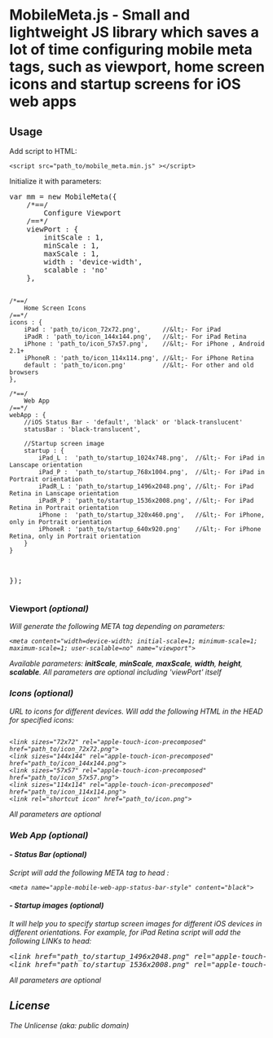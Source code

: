 <h1>MobileMeta.js - Small and lightweight JS library which saves a lot of time configuring mobile meta tags, such as viewport, home screen icons and startup screens for iOS web apps</h1>

<h2>Usage</h2>
<p>Add script to HTML:</p>
<code>&lt;script src="path_to/mobile_meta.min.js" &gt;&lt;/script&gt;</code>
<p>Initialize it with parameters:</p>
<pre>
var mm = new MobileMeta({
	/*==/ 
		Configure Viewport
	/==*/
	viewPort : {
		initScale : 1,
		minScale : 1,
		maxScale : 1,
		width : 'device-width',
		scalable : 'no'
	},
	
	/*==/ 
		Home Screen Icons
	/==*/
	icons : {
		iPad : 'path_to/icon_72x72.png',      //&lt;- For iPad
		iPadR : 'path_to/icon_144x144.png',   //&lt;- For iPad Retina
		iPhone : 'path_to/icon_57x57.png',    //&lt;- For iPhone , Android 2.1+
		iPhoneR : 'path_to/icon_114x114.png', //&lt;- For iPhone Retina
		default : 'path_to/icon.png'          //&lt;- For other and old browsers
	},
	
	/*==/ 
		Web App
	/==*/
	webApp : {
		//iOS Status Bar - 'default', 'black' or 'black-translucent' 
		statusBar : 'black-translucent',
		
		//Startup screen image
		startup : {
			iPad_L :  'path_to/startup_1024x748.png',  //&lt;- For iPad in Lanscape orientation
			iPad_P :  'path_to/startup_768x1004.png',  //&lt;- For iPad in Portrait orientation
			iPadR_L : 'path_to/startup_1496x2048.png', //&lt;- For iPad Retina in Lanscape orientation
			iPadR_P : 'path_to/startup_1536x2008.png', //&lt;- For iPad Retina in Portrait orientation
			iPhone :  'path_to/startup_320x460.png',   //&lt;- For iPhone, only in Portrait orientation
			iPhoneR : 'path_to/startup_640x920.png'    //&lt;- For iPhone Retina, only in Portrait orientation
		}
	}
  	
});
</pre>

<h3>Viewport <em>(optional)<em></h3>
<p>Will generate the following META tag depending on parameters:</p>
<code>&lt;meta content="width=device-width; initial-scale=1; minimum-scale=1; maximum-scale=1; user-scalable=no" name="viewport"&gt;</code>
<p>Available parameters: <strong>initScale</strong>, <strong>minScale</strong>, <strong>maxScale</strong>, <strong>width</strong>, <strong>height</strong>, <strong>scalable</strong>. All parameters are optional including 'viewPort' itself</p>

<h3>Icons <em>(optional)<em></h3>
<p>URL to icons for different devices. Will add the following HTML in the HEAD for specified icons:</p>
<code>
&lt;link sizes="72x72" rel="apple-touch-icon-precomposed" href="path_to/icon_72x72.png"&gt;
&lt;link sizes="144x144" rel="apple-touch-icon-precomposed" href="path_to/icon_144x144.png"&gt;
&lt;link sizes="57x57" rel="apple-touch-icon-precomposed" href="path_to/icon_57x57.png"&gt;
&lt;link sizes="114x114" rel="apple-touch-icon-precomposed" href="path_to/icon_114x114.png"&gt;
&lt;link rel="shortcut icon" href="path_to/icon.png"&gt;
</code>
<p>All parameters are optional</p>

<h3>Web App <em>(optional)<em></h3>
<h4>- Status Bar <em>(optional)<em></h4>
<p>Script will add the following META tag to head :</p>
<code>&lt;meta name="apple-mobile-web-app-status-bar-style" content="black"&gt;</code>
<h4>- Startup images <em>(optional)<em></h4>
<p>It will help you to specify startup screen images for different iOS devices in different orientations. For example, for iPad Retina script will add the following LINKs to head:</p>
<pre>
&lt;link href="path_to/startup_1496x2048.png" rel="apple-touch-startup-image" media="screen and (orientation: portrait)" &gt;
&lt;link href="path_to/startup_1536x2008.png" rel="apple-touch-startup-image" media="screen and (orientation: landscape)" &gt;
</pre>
<p>All parameters are optional</p>

<h2>License</h2>
<p>The Unlicense (aka: public domain)</p>

